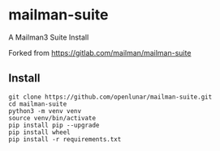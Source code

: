 # mailman-suite
A Mailman3 Suite Install

Forked from https://gitlab.com/mailman/mailman-suite

## Install

```
git clone https://github.com/openlunar/mailman-suite.git
cd mailman-suite
python3 -m venv venv
source venv/bin/activate
pip install pip --upgrade
pip install wheel
pip install -r requirements.txt
```
